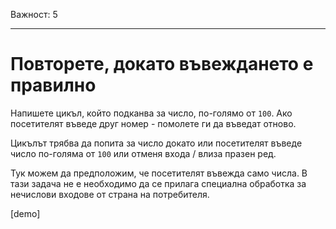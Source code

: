 Важност: 5

---

# Повторете, докато въвеждането е правилно

Напишете цикъл, който подканва за число, по-голямо от `100`. Ако посетителят въведе друг номер - помолете ги да въведат отново.

Цикълът трябва да попита за число докато или посетителят въведе число по-голяма от `100` или отменя входа / влиза празен ред.

Тук можем да предположим, че посетителят въвежда само числа. В тази задача не е необходимо да се прилага специална обработка за нечислови входове от страна на потребителя.

[demo]
